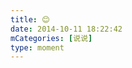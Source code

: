 ```yaml
---
title: 😊
date: 2014-10-11 18:22:42
mCategories: [说说]
type: moment
---
```


<div id="pics-20141011182242"></div>

<script>
var data = [
    {"link": "2014-10-11_000000.jpeg", "type": "shuoshuo"}
];
picsRender(data, "pics-20141011182242");
</script>
